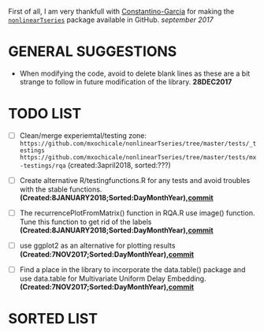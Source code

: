 
First of all, I am very thankfull with [Constantino-Garcia](https://github.com/constantino-garcia/)
for making the [`nonlinearTseries`](https://github.com/constantino-garcia/nonlinearTseries)
package available in GitHub.
_september 2017_

# GENERAL SUGGESTIONS

* When modifying the code, avoid to delete blank lines as these are a bit strange
to follow in future modification of the library. __28DEC2017__


# TODO LIST


* [ ] Clean/merge experiemtal/testing zone:
	`https://github.com/mxochicale/nonlinearTseries/tree/master/tests/_testings`
	`https://github.com/mxochicale/nonlinearTseries/tree/master/tests/mx-testings/rqa`
	(created:3april2018, sorted:???)

 

- [ ] Create alternative R/testingfunctions.R for any tests and avoid troubles
with the stable functions.
__(Created:8JANUARY2018;Sorted:DayMonthYear),[commit]()__

- [ ] The recurrencePlotFromMatrix() function in RQA.R use image() function.
Tune this function to get rid of the labels
__(Created:8JANUARY2018;Sorted:DayMonthYear),[commit]()__

- [ ] use ggplot2 as an alternative for plotting results
__(Created:7NOV2017;Sorted:DayMonthYear),[commit]()__

- [ ] Find a place in the library to incorporate the data.table() package
and use data.table for Multivariate Uniform Delay Embedding.
__(Created:7NOV2017;Sorted:DayMonthYear),[commit]()__


# SORTED LIST

